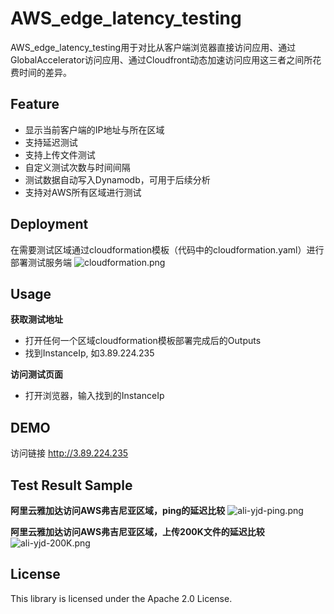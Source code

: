 # AWS_edge_latency_testing

AWS_edge_latency_testing用于对比从客户端浏览器直接访问应用、通过GlobalAccelerator访问应用、通过Cloudfront动态加速访问应用这三者之间所花费时间的差异。

## Feature
- 显示当前客户端的IP地址与所在区域
- 支持延迟测试
- 支持上传文件测试
- 自定义测试次数与时间间隔
- 测试数据自动写入Dynamodb，可用于后续分析
- 支持对AWS所有区域进行测试

## Deployment
在需要测试区域通过cloudformation模板（代码中的cloudformation.yaml）进行部署测试服务端
![cloudformation.png](https://pwmbjs.s3.cn-north-1.amazonaws.com.cn/AWS_edge_latency_testing/cloudformation.png)

## Usage
**获取测试地址**
- 打开任何一个区域cloudformation模板部署完成后的Outputs
- 找到InstanceIp, 如3.89.224.235

**访问测试页面**
- 打开浏览器，输入找到的InstanceIp

## DEMO
访问链接 http://3.89.224.235

## Test Result Sample
**阿里云雅加达访问AWS弗吉尼亚区域，ping的延迟比较**
![ali-yjd-ping.png](https://pwmbjs.s3.cn-north-1.amazonaws.com.cn/AWS_edge_latency_testing/ali-yjd-ping.png)

**阿里云雅加达访问AWS弗吉尼亚区域，上传200K文件的延迟比较**
![ali-yjd-200K.png](https://pwmbjs.s3.cn-north-1.amazonaws.com.cn/AWS_edge_latency_testing/ali-yjd-200K.png)

## License
This library is licensed under the Apache 2.0 License.
